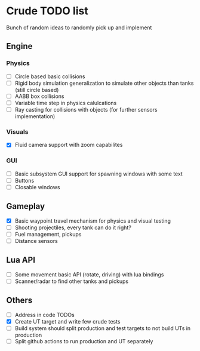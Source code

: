 # Crude TODO list
Bunch of random ideas to randomly pick up and implement

## Engine
### Physics
- [ ] Circle based basic collisions
- [ ] Rigid body simulation generalization to simulate other objects than tanks (still circle based)
- [ ] AABB box collisions
- [ ] Variable time step in physics calulcations
- [ ] Ray casting for collisions with objects (for further sensors implementation)

### Visuals
- [x] Fluid camera support with zoom capabilites

### GUI
- [ ] Basic subsystem GUI support for spawning windows with some text 
- [ ] Buttons
- [ ] Closable windows

## Gameplay
- [x] Basic waypoint travel mechanism for physics and visual testing
- [ ] Shooting projectiles, every tank can do it right?
- [ ] Fuel management, pickups
- [ ] Distance sensors

## Lua API
- [ ] Some movement basic API (rotate, driving) with lua bindings
- [ ] Scanner/radar to find other tanks and pickups

## Others
- [ ] Address in code TODOs
- [x] Create UT target and write few crude tests
- [ ] Build system should split production and test targets to not build UTs in production
- [ ] Split github actions to run production and UT separately